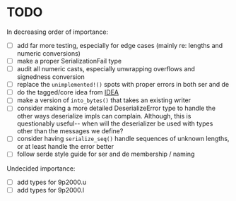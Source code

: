 # TODO

In decreasing order of importance:

- [ ] add far more testing, especially for edge cases (mainly re: lengths and numeric conversions)
- [ ] make a proper SerializationFail type
- [ ] audit all numeric casts, especially unwrapping overflows and signedness conversion
- [ ] replace the `unimplemented!()` spots with proper errors in both ser and de
- [ ] do the tagged/core idea from [IDEA](IDEAS.md)
- [ ] make a version of `into_bytes()` that takes an existing writer
- [ ] consider making a more detailed DeserializeError type to handle the other ways deserialize impls can complain. Although, this is questionably useful-- when will the deserializer be used with types other than the messages we define?
- [ ] consider having `serialize_seq()` handle sequences of unknown lengths, or at least handle the error better
- [ ] follow serde style guide for ser and de membership / naming

Undecided importance:

- [ ] add types for 9p2000.u
- [ ] add types for 9p2000.l
